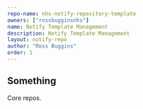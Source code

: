 ```yaml
---
repo-name: nhs-notify-repository-template
owners: ["rossbugginsnhs"]
name: Notify Template Management
description: Notify Template Management
layout: notify-repo
author: "Ross Buggins"
order: 1
---
```


## Something

Core repos.

